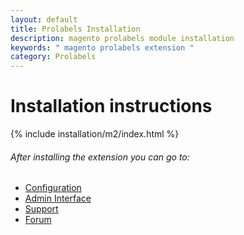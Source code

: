 ```yaml
---
layout: default
title: Prolabels Installation
description: magento prolabels module installation
keywords: " magento prolabels extension "
category: Prolabels
---
```


# Installation instructions

{% include installation/m2/index.html %}

###### After installing the extension you can go to:

* [Configuration](../configuration/)
* [Admin Interface](../interfaces/)
* [Support](https://swissuplabs.com/contacts/)
* [Forum](https://swissuplabs.com/magento-forum/)
